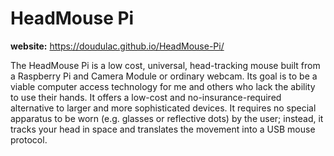 # HeadMouse Pi

**website:** https://doudulac.github.io/HeadMouse-Pi/

The HeadMouse Pi is a low cost, universal, head-tracking mouse built from a Raspberry Pi and
Camera Module or ordinary webcam. Its goal is to be a viable computer access technology for me
and others who lack the ability to use their hands. It offers a low-cost and no-insurance-required 
alternative to larger and more sophisticated devices.  It requires no special apparatus to be worn 
(e.g. glasses or reflective dots) by the user; instead, it tracks your head in space and translates 
the movement into a USB mouse protocol.
